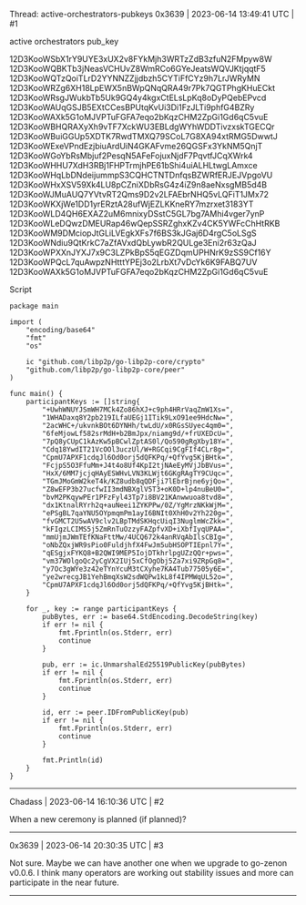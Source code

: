 Thread: active-orchestrators-pubkeys
0x3639 | 2023-06-14 13:49:41 UTC | #1

active orchestrators pub_key

12D3KooWSbX1rY9UYE3xUX2v8FYkMjh3WRTzZdB3zfuN2FMpyw8W
12D3KooWQBKTb3jNeasVCHUvZ8WmRCo6GYeJeatsWQVJKtjqqtF5
12D3KooWQTzQoiTLrD2YYNNZZjjdbzh5CYTiFfCYz9h7LrJWRyMN
12D3KooWRZg6XH18LpEWX5nBWpQNqQRA49r7Pk7QGTPhgKHuECkt
12D3KooWRsgJWukbTb5Uk9GQ4y4kgxCtELsLpKq8oDyPQebEPvcd
12D3KooWAUqGSJB5EXtCCesBPUtqKvUi3Di1FzJLTi9phfG4BZRy
12D3KooWAXk5G1oMJVPTuFGFA7eqo2bKqzCHM2ZpGi1Gd6qC5vuE
12D3KooWBHQRAXyXh9vTF7XckWU3EBLdgWYhWDDTivzxskTGECQr
12D3KooWBuiGGUp5XDTK7RwdTMXQ79SCoL7G8XA94xtRMG5DwwtJ
12D3KooWExeVPndEzjbiuArdUiN4GKAFvme26QGSFx3YkNM5QnjT
12D3KooWGoYbRsMbjuf2PesqN5AFeFojuxNjdF7PqvtfJCqXWrk4
12D3KooWHHU7XdH3RBj1FHPTrmjhPE61bShi4uiALHLtwgLAmxce
12D3KooWHqLbDNdeijummpS3CQHCTNTDnfqsBZWRfERJEJVpgoVU
12D3KooWHxXSV59Xk4LU8pCZniXDbRsG4z4iZ9n8aeNxsgMB5d4B
12D3KooWJMuAUQ7YVtvRT2Qms9D2v2LFAEbrNHQ5vLQFiT1JMx72
12D3KooWKXjWe1DD1yrERztA28ufWjEZLKKneRY7mzrxet3183YT
12D3KooWLD4QH6EXAZ2uM6mnixyDSstC5GL7bg7AMhi4vger7ynP
12D3KooWLeDQwzDMEURap46wQepSSRZghxKZv4CK5YWFcChHtRKB
12D3KooWM9DMciopJtGLiLVEgkXFs7f6BS3kJGaj6D4rgC5oLSgS
12D3KooWNdiu9QtKrkC7aZfAVxdQbLywbR2QULge3Eni2r63zQaJ
12D3KooWPXXnJYXJ7x9C3LZPkBpS5qEGZDqmUPHNrK9zSS9Cf16Y
12D3KooWPQcL7quAwpzNHtttYPEj3o2LrbXt7vDcYk6K9FABQ7UV
12D3KooWAXk5G1oMJVPTuFGFA7eqo2bKqzCHM2ZpGi1Gd6qC5vuE

Script

```
package main

import (
	"encoding/base64"
	"fmt"
	"os"

	ic "github.com/libp2p/go-libp2p-core/crypto"
	"github.com/libp2p/go-libp2p-core/peer"
)

func main() {
	participantKeys := []string{
		"+UwhWNUYJSmWH7MCk4Zo86hXJ+c9ph4HRrVaqZmW1Xs=",
		"1WHADaxq8Y2pb219ILfaUEGj1ITik9LxO91ee9HdcNw=",
		"2acWHC+/ukvnkBOt6DYNHh/twLdU/x0RGsSUyec4qm0=",
		"6feMjowLf582srMdH+b2BmJpx/niamg9d/+frUXEDcU=",
		"7pQ8yCUpC1kAzKw5pBCwlZptAS0l/Qo590gRgXby18Y=",
		"Cdq18YwdIT21VcOOl3uczUl/W+RGCqi9CgFIf4CLr8g=",
		"CpmU7APXF1cdqJl6Od0orj5dQFKPq/+QfYvg5KjBHtk=",
		"FcjpS5O3FfuMm+J4t4o8Uf4KpI2tjNAeEyMVjJbBVus=",
		"HxX/6MM7jcjqHAyESWHvLVN3KLWjt6GKgRAgTY9CUqc=",
		"TGmJMoGmW2keT4k/KZ8udb8qQDFji7lEbrBjne6yjQo=",
		"Z8wEFP3b27ucfwII3mdNBXglV5T3+oK0D+lp4nuBeU0=",
		"bvM2PKqywPEr1PFzFyl43Tp7i8BV21KAnwwuoa8tvd8=",
		"dx1KtnalRYrh2q+auNeei1ZYKPPw/0Z/YgMrzNKkWjM=",
		"ePSgBL7qaYNU5OYpmqmPm1ayI6BNIt0XhH0v2Yh220g=",
		"fvGMCT2U5wAV9clv2LBpTMdSKHqcUiqI3NuglmWcZkk=",
		"kFIgzLCIMS5j5ZmRnTuOzzyFAZpfvXD+iXbfIyqUPAA=",
		"mmUjmJWmTEfKNaFttMw/4UCQ672k4anRVqAbIlsCBIg=",
		"oNbZQxjWR9sPio0FuldjhfX4FwJm5ubHSOPTIEpnl7Y=",
		"qESgjxFYKQ8+B2QWI9MEP5IojDTkhrlpgUZzQQr+pws=",
		"vm37WOlgoQc2yCgVX2IUj5xCfOgObj5Za7xi9ZRpGq8=",
		"y7Oc3gWYe3z42eTYnYcuM3tCXyhe7KA4Tub77505y6E=",
		"ye2wrecgJB1YehBmqXsW2sdWQPw1kL8f4IPMWqUL52o=",
		"CpmU7APXF1cdqJl6Od0orj5dQFKPq/+QfYvg5KjBHtk=",
	}

	for _, key := range participantKeys {
		pubBytes, err := base64.StdEncoding.DecodeString(key)
		if err != nil {
			fmt.Fprintln(os.Stderr, err)
			continue
		}

		pub, err := ic.UnmarshalEd25519PublicKey(pubBytes)
		if err != nil {
			fmt.Fprintln(os.Stderr, err)
			continue
		}

		id, err := peer.IDFromPublicKey(pub)
		if err != nil {
			fmt.Fprintln(os.Stderr, err)
			continue
		}

		fmt.Println(id)
	}
}
```

-------------------------

Chadass | 2023-06-14 16:10:36 UTC | #2

When a new ceremony is planned (if planned)?

-------------------------

0x3639 | 2023-06-14 20:30:35 UTC | #3

Not sure.  Maybe we can have another one when we upgrade to go-zenon v0.0.6.  I think many operators are working out stability issues and more can participate in the near future.

-------------------------

